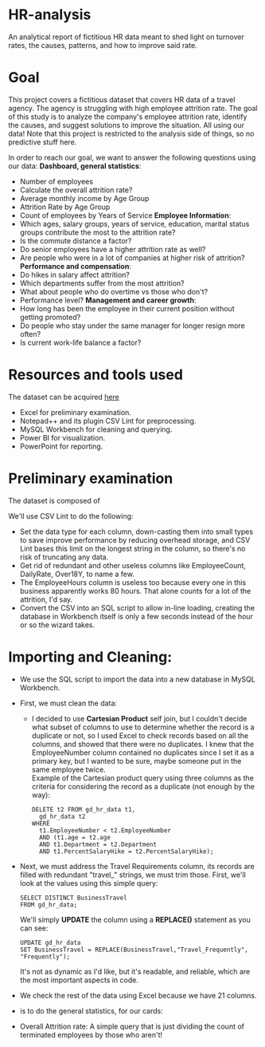 # HR-analysis
 An analytical report of fictitious HR data meant to shed light on turnover rates, the causes, patterns, and how to improve said rate.

# Goal
This project covers a fictitious dataset that covers HR data of a travel agency. The agency is struggling with high employee attrition rate. 
The goal of this study is to analyze the company's employee attrition rate, identify the causes, and suggest solutions to improve the situation. All using our data!
Note that this project is restricted to the analysis side of things, so no predictive stuff here.

In order to reach our goal, we want to answer the following questions using our data:
**Dashboard, general statistics**:
- Number of employees
- Calculate the overall attrition rate?
- Average monthly income by Age Group
- Attrition Rate by Age Group
- Count of employees by Years of Service
**Employee Information**:
- Which ages, salary groups, years of service, education, marital status groups contribute the most to the attrition rate?
- Is the commute distance a factor?
- Do senior employees have a higher attrition rate as well?
- Are people who were in a lot of companies at higher risk of attrition?
**Performance and compensation**:
- Do hikes in salary affect attrition?
- Which departments suffer from the most attrition?
- What about people who do overtime vs those who don't?
- Performance level?
**Management and career growth**:
- How long has been the employee in their current position without getting promoted?
- Do people who stay under the same manager for longer resign more often?
- Is current work-life balance a factor?


# Resources and tools used
The dataset can be acquired [here](https://databudd.com/s/greendestination.csv)

- Excel for preliminary examination.
- Notepad++ and its plugin CSV Lint for preprocessing.
- MySQL Workbench for cleaning and querying.
- Power BI for visualization.
- PowerPoint for reporting.

# Preliminary examination
The dataset is composed of 

We'll use CSV Lint to do the following:
- Set the data type for each column, down-casting them into small types to save improve performance by reducing overhead storage, and CSV Lint bases this limit on the longest string in the column, so there's no risk of truncating any data.
- Get rid of redundant and other useless columns like EmployeeCount, DailyRate, Over18Y, to name a few.
- The EmployeeHours column is useless too because every one in this business apparently works 80 hours. That alone counts for a lot of the attrition, I'd say.
- Convert the CSV into an SQL script to allow in-line loading, creating the database in Workbench itself is only a few seconds instead of the hour or so the wizard takes.

# Importing and Cleaning:
- We use the SQL script to import the data into a new database in MySQL Workbench.
- First, we must clean the data:

  - I decided to use **Cartesian Product** self join, but I couldn't decide what subset of columns to use to determine whether the record is a duplicate or not, so I used Excel to check records based on all the columns, and showed that there were no duplicates.
    I knew that the EmployeeNumber column contained no duplicates since I set it as a primary key, but I wanted to be sure, maybe someone put in the same employee twice. <br>
  Example of the Cartesian product query using three columns as the criteria for considering the record as a duplicate (not enough by the way):
    ``````
    DELETE t2 FROM gd_hr_data t1,
      gd_hr_data t2 
    WHERE
      t1.EmployeeNumber < t2.EmployeeNumber
      AND (t1.age = t2.age
      AND t1.Department = t2.Department
      AND t1.PercentSalaryHike = t2.PercentSalaryHike);
- Next, we must address the Travel Requirements column, its records are filled with redundant "travel_" strings, we must trim those. First, we'll look at the values using this simple query:
  ```
  SELECT DISTINCT BusinessTravel
  FROM gd_hr_data;
  ```
  We'll simply **UPDATE** the column using a **REPLACE()** statement as you can see:
  ```
  UPDATE gd_hr_data
  SET BusinessTravel = REPLACE(BusinessTravel,"Travel_Frequently", "Frequently");
  ```
  It's not as dynamic as I'd like, but it's readable, and reliable, which are the most important aspects in code.

- We check the rest of the data using Excel because we have 21 columns.


-  is to do the general statistics, for our cards:
  - Overall Attrition rate: A simple query that is just dividing the count of terminated employees by those who aren't!





